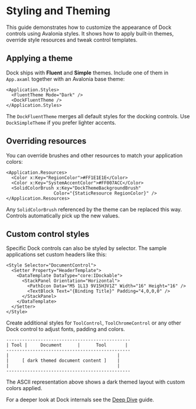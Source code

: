 # Styling and Theming

This guide demonstrates how to customize the appearance of Dock controls using Avalonia styles. It shows how to apply built‑in themes, override style resources and tweak control templates.

## Applying a theme

Dock ships with **Fluent** and **Simple** themes. Include one of them in `App.axaml` together with an Avalonia base theme:

```xaml
<Application.Styles>
  <FluentTheme Mode="Dark" />
  <DockFluentTheme />
</Application.Styles>
```

The `DockFluentTheme` merges all default styles for the docking controls. Use `DockSimpleTheme` if you prefer lighter accents.

## Overriding resources

You can override brushes and other resources to match your application colors:

```xaml
<Application.Resources>
  <Color x:Key="RegionColor">#FF1E1E1E</Color>
  <Color x:Key="SystemAccentColor">#FF007ACC</Color>
  <SolidColorBrush x:Key="DockThemeBackgroundBrush"
                  Color="{StaticResource RegionColor}" />
</Application.Resources>
```

Any `SolidColorBrush` referenced by the theme can be replaced this way. Controls automatically pick up the new values.

## Custom control styles

Specific Dock controls can also be styled by selector. The sample applications set custom headers like this:

```xaml
<Style Selector="DocumentControl">
  <Setter Property="HeaderTemplate">
    <DataTemplate DataType="core:IDockable">
      <StackPanel Orientation="Horizontal">
        <PathIcon Data="M5 1L13 9V15H3V1Z" Width="16" Height="16" />
        <TextBlock Text="{Binding Title}" Padding="4,0,0,0" />
      </StackPanel>
    </DataTemplate>
  </Setter>
</Style>
```

Create additional styles for `ToolControl`, `ToolChromeControl` or any other Dock control to adjust fonts, padding and colors.

```
-----------------------------------------------
| Tool |     Document      |      Tool       |
-----------------------------------------------
|                                         |
|     [ dark themed document content ]    |
|                                         |
-----------------------------------------------
```

The ASCII representation above shows a dark themed layout with custom colors applied.

For a deeper look at Dock internals see the [Deep Dive](dock-deep-dive.md) guide.
